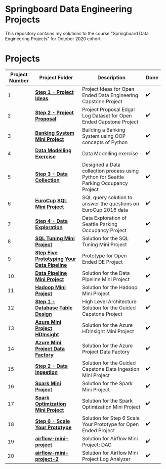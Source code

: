 # Springboard Data Engineering Projects

This repository contains my solutions to the course "Springboard Data Engineering Projects" for October 2020 cohort

# Projects

| Project Number | Project Folder | Description | Done
| ------------ | ------------- | -------------  | -------------
| 1 |**[Step 1 - Project Ideas](Step%201%20-%20Project%20Ideas)**  | Project Ideas for Open Ended Data Engineering Capstone Project |:heavy_check_mark:
| 2 |**[Step 2 - Project Proposal](Step%202%20-%20Project%20Proposal)**  | Project Proposal Edgar Log Dataset for Open Ended Capstone Project | :heavy_check_mark:
| 3 |**[Banking System Mini Project](Banking%20System%20Mini%20Project)** | Building a Banking System using OOP concepts of Python | :heavy_check_mark:
| 4 |**[Data Modelling Exercise](Data%20Modelling%20Exercise)** | Data Modelling exercise | :heavy_check_mark:
| 5 |**[Step 3 - Data Collection](Step%203%20-%20Data%20Collection)** | Designed a Data collection process using Python for Seattle Parking Occupancy Project | :heavy_check_mark:
| 6 |**[EuroCup SQL Mini Project](EuroCup%20SQL%20Mini%20%Project)** | SQL query solution to answer the questions on EuroCup 2016 data | :heavy_check_mark:
| 7 |**[Step 4 - Data Exploration](Step%204%20-%20Data%20Exploration)** | Data Exploration of Seattle Parking Occupancy Project | :heavy_check_mark:
| 8 |**[SQL Tuning Mini Project](SQL%20Tuning%20Mini%20Project)** | Solution for the SQL Tuning Mini Project | :heavy_check_mark:
| 9 |**[Step Five Prototyping Your Data Pipeline](Step%20Five%20Prototyping%20Your%20Data%20Pipeline)** | Prototype for Open Ended DE Project | :heavy_check_mark:
| 10 |**[Data Pipeline Mini Project](Data%20Pipeline%20Mini%20Project)** | Solution for the Data Pipeline Mini Project | :heavy_check_mark:
| 11 |**[Hadoop Mini Project](Hadoop%20Mini%20Project)** | Solution for the Hadoop Mini Project | :heavy_check_mark:
| 12 |**[Step 1 - Database Table Design](Step%201%20-%20Database%20Table%20Design)** | High Level Architecture Solution for the Guided Capstone Project | :heavy_check_mark:
| 13 |**[Azure Mini Project HDInsight](Azure%20Mini%20Project%20HDInsight)** | Solution for the Azure HDInsight Mini Project | :heavy_check_mark:
| 14 |**[Azure Mini Project Data Factory](Azure%20Mini%20Project%20Data%20Factory)** | Solution for the Azure Project Data Factory | :heavy_check_mark:
| 15 |**[Step 2 - Data Ingestion](Step%202%20-%20Data%20Ingestion)** | Solution for the Guided Capstone Data Ingestion Mini Project | :heavy_check_mark:
| 16 |**[Spark Mini Project](Spark%20Mini%20Project)** | Solution for the Spark Mini Project | :heavy_check_mark:
| 17 |**[Spark Optimization Mini Project](Spark%20Optimization%20Mini%20Project)** | Solution for the Spark Optimization Mini Project | :heavy_check_mark:
| 18 |**[Step 6 - Scale Your Prototype](Step%206%20-%20Scale%20Your%20Prototype)** | Solution for Step 6 Scale Your Prototype for Open Ended Project | :heavy_check_mark:
| 19 |**[airflow-mini-project](airflow-mini-project)** | Solution for Airflow Mini Project: DAG | :heavy_check_mark:
| 20 |**[airflow-mini-project-2](airflow-mini-project-2)** | Solution for Airflow Mini Project Log Analyzer | :heavy_check_mark:
